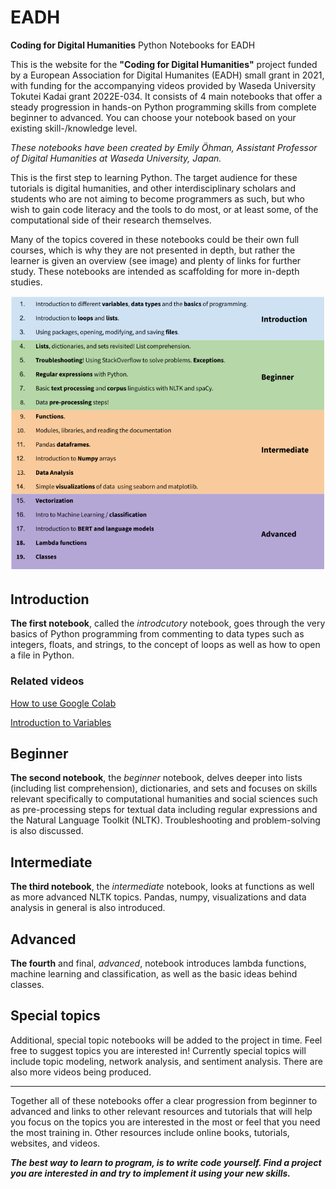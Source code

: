 # EADH
**Coding for Digital Humanities**
Python Notebooks for EADH

This is the website for the **"Coding for Digital Humanities"** project funded by a European Association for Digital Humanites (EADH) small grant in 2021, with funding for the accompanying videos provided by Waseda University Tokutei Kadai grant 2022E-034. It consists of 4 main notebooks that offer a steady progression in hands-on Python programming skills from complete beginner to advanced. You can choose your notebook based on your existing skill-/knowledge level.

*These notebooks have been created by Emily Öhman, Assistant Professor of Digital Humanities at Waseda University, Japan.*

This is the first step to learning Python. The target audience for these tutorials is digital humanities, and other interdisciplinary scholars and students who are not aiming to become programmers as such, but who wish to gain code literacy and the tools to do most, or at least some, of the computational side of their research themselves.

Many of the topics covered in these notebooks could be their own full courses, which is why they are not presented in depth, but rather the learner is given an overview (see image) and plenty of links for further study. These notebooks are intended as scaffolding for more in-depth studies.

![image](data/EADH_content_overview.png)


## Introduction
**The first notebook**, called the *introdcutory* notebook, goes through the very basics of Python programming from commenting to data types such as integers, floats, and strings, to the concept of loops as well as how to open a file in Python.

### Related videos
[How to use Google Colab](https://youtu.be/onPY8M5yyTg)

[Introduction to Variables](https://youtu.be/ggXv9InLEjA)

## Beginner
**The second notebook**, the *beginner* notebook, delves deeper into lists (including list comprehension), dictionaries, and sets and focuses on skills relevant specifically to computational humanities and social sciences such as pre-processing steps for textual data including regular expressions and the Natural Language Toolkit (NLTK). Troubleshooting and problem-solving is also discussed.

## Intermediate
**The third notebook**, the *intermediate* notebook, looks at functions as well as more advanced NLTK topics. Pandas, numpy, visualizations and data analysis in general is also introduced.

## Advanced
**The fourth** and final, *advanced*, notebook introduces lambda functions, machine learning and classification, as well as the basic ideas behind classes.

## Special topics
Additional, special topic notebooks will be added to the project in time. Feel free to suggest topics you are interested in! Currently special topics will include topic modeling, network analysis, and sentiment analysis.
There are also more videos being produced.

---

Together all of these notebooks offer a clear progression from beginner to advanced and links to other relevant resources and tutorials that will help you focus on the topics you are interested in the most or feel that you need the most training in. Other resources include online books, tutorials, websites, and videos.


***The best way to learn to program, is to write code yourself. Find a project you are interested in and try to implement it using your new skills.***

